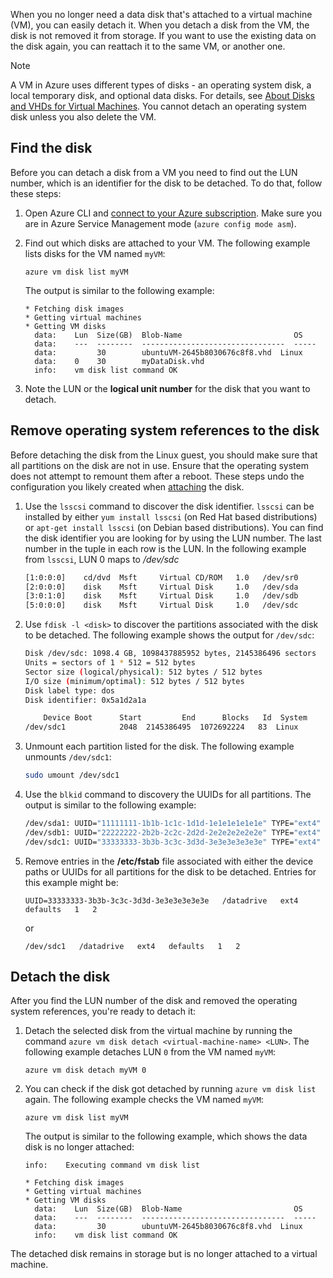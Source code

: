 When you no longer need a data disk that's attached to a virtual machine (VM), you can easily detach it. When you detach a disk from the VM, the disk is not removed it from storage. If you want to use the existing data on the disk again, you can reattach it to the same VM, or another one.  

> [!NOTE]
> A VM in Azure uses different types of disks - an operating system disk, a local temporary disk, and optional data disks. For details, see [About Disks and VHDs for Virtual Machines](../articles/storage/storage-about-disks-and-vhds-linux.md). You cannot detach an operating system disk unless you also delete the VM.

## Find the disk
Before you can detach a disk from a VM you need to find out the LUN number, which is an identifier for the disk to be detached. To do that, follow these steps:

1. Open Azure CLI and [connect to your Azure subscription](../articles/xplat-cli-connect.md). Make sure you are in Azure Service Management mode (`azure config mode asm`).
2. Find out which disks are attached to your VM. The following example lists disks for the VM named `myVM`:

    ```azurecli
    azure vm disk list myVM
    ```

    The output is similar to the following example:

    ```azurecli
    * Fetching disk images
    * Getting virtual machines
    * Getting VM disks
      data:    Lun  Size(GB)  Blob-Name                         OS
      data:    ---  --------  --------------------------------  -----
      data:         30        ubuntuVM-2645b8030676c8f8.vhd  Linux
      data:    0    30        myDataDisk.vhd
      info:    vm disk list command OK
    ```

3. Note the LUN or the **logical unit number** for the disk that you want to detach.

## Remove operating system references to the disk
Before detaching the disk from the Linux guest, you should make sure that all partitions on the disk are not in use. Ensure that the operating system does not attempt to remount them after a reboot. These steps undo the configuration you likely created when [attaching](../articles/virtual-machines/virtual-machines-linux-classic-attach-disk.md) the disk.

1. Use the `lsscsi` command to discover the disk identifier. `lsscsi` can be installed by either `yum install lsscsi` (on Red Hat based distributions) or `apt-get install lsscsi` (on Debian based distributions). You can find the disk identifier you are looking for by using the LUN number. The last number in the tuple in each row is the LUN. In the following example from `lsscsi`, LUN 0 maps to */dev/sdc*

    ```bash
    [1:0:0:0]    cd/dvd  Msft     Virtual CD/ROM   1.0   /dev/sr0
    [2:0:0:0]    disk    Msft     Virtual Disk     1.0   /dev/sda
    [3:0:1:0]    disk    Msft     Virtual Disk     1.0   /dev/sdb
    [5:0:0:0]    disk    Msft     Virtual Disk     1.0   /dev/sdc
    ```

2. Use `fdisk -l <disk>` to discover the partitions associated with the disk to be detached. The following example shows the output for `/dev/sdc`:

    ```bash
    Disk /dev/sdc: 1098.4 GB, 1098437885952 bytes, 2145386496 sectors
    Units = sectors of 1 * 512 = 512 bytes
    Sector size (logical/physical): 512 bytes / 512 bytes
    I/O size (minimum/optimal): 512 bytes / 512 bytes
    Disk label type: dos
    Disk identifier: 0x5a1d2a1a

        Device Boot      Start         End      Blocks   Id  System
    /dev/sdc1            2048  2145386495  1072692224   83  Linux
    ```

3. Unmount each partition listed for the disk. The following example unmounts `/dev/sdc1`:

    ```bash
    sudo umount /dev/sdc1
    ```

4. Use the `blkid` command to discovery the UUIDs for all partitions. The output is similar to the following example:

    ```bash
    /dev/sda1: UUID="11111111-1b1b-1c1c-1d1d-1e1e1e1e1e1e" TYPE="ext4"
    /dev/sdb1: UUID="22222222-2b2b-2c2c-2d2d-2e2e2e2e2e2e" TYPE="ext4"
    /dev/sdc1: UUID="33333333-3b3b-3c3c-3d3d-3e3e3e3e3e3e" TYPE="ext4"
    ```

5. Remove entries in the **/etc/fstab** file associated with either the device paths or UUIDs for all partitions for the disk to be detached.  Entries for this example might be:

       UUID=33333333-3b3b-3c3c-3d3d-3e3e3e3e3e3e   /datadrive   ext4   defaults   1   2

    or

       /dev/sdc1   /datadrive   ext4   defaults   1   2

## Detach the disk
After you find the LUN number of the disk and removed the operating system references, you're ready to detach it:

1. Detach the selected disk from the virtual machine by running the command `azure vm disk detach
   <virtual-machine-name> <LUN>`. The following example detaches LUN `0` from the VM named `myVM`:

    ```azurecli
    azure vm disk detach myVM 0
    ```

2. You can check if the disk got detached by running `azure vm disk list` again. The following example checks the VM named `myVM`:

    ```azurecli
    azure vm disk list myVM
    ```

    The output is similar to the following example, which shows the data disk is no longer attached:

    ```
    info:    Executing command vm disk list
    ```

       * Fetching disk images
       * Getting virtual machines
       * Getting VM disks
         data:    Lun  Size(GB)  Blob-Name                         OS
         data:    ---  --------  --------------------------------  -----
         data:         30        ubuntuVM-2645b8030676c8f8.vhd  Linux
         info:    vm disk list command OK

The detached disk remains in storage but is no longer attached to a virtual machine.